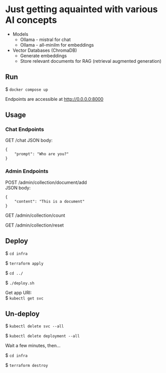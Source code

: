 # Just getting aquainted with various AI concepts
- Models
    - Ollama - mistral for chat
    - Ollama - all-minilm for embeddings
- Vector Databases (ChromaDB)
    - Generate embeddings
    - Store relevant documents for RAG (retrieval augmented generation)

## Run

$ `docker compose up`

Endpoints are accessible at http://0.0.0.0:8000

## Usage

### Chat Endpoints

GET /chat
JSON body:
```
{
    "prompt": "Who are you?"
}
```

### Admin Endpoints

POST /admin/collection/document/add  
JSON body:
```
{
    "content": "This is a document"
}
```

GET /admin/collection/count

GET /admin/collection/reset

## Deploy

$ `cd infra`

$ `terraform apply`

$ `cd ../`

$ `./deploy.sh`

Get app URI:  
$ `kubectl get svc`

## Un-deploy

$ `kubectl delete svc --all`

$ `kubectl delete deployment --all`

Wait a few minutes, then...

$ `cd infra`

$ `terraform destroy`